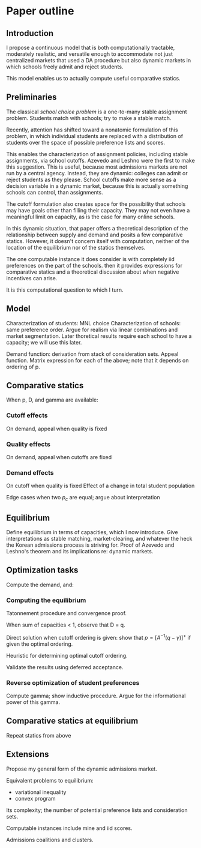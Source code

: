# Paper outline

## Introduction
I propose a continuous model that is both computationally tractable, moderately realistic, and versatile enough to accommodate not just centralized markets that used a DA procedure but also dynamic markets in which schools freely admit and reject students.

This model enables us to actually compute useful comparative statics. 


## Preliminaries
The classical *school choice problem* is a one-to-many stable assignment problem. Students match with schools; try to make a stable match.

Recently, attention has shifted toward a nonatomic formulation of this problem, in which individual students are replaced with a distribution of students over the space of possible preference lists and scores. 

This enables the characterization of assignment policies, including stable assignments, via school cutoffs. 
Azevedo and Leshno were the first to make this suggestion. This is useful, because most admissions markets are not run by a central agency. Instead, they are dynamic: colleges can admit or reject students as they please. School cutoffs make more sense as a decision variable in a dynamic market, because this is actually something schools can control, than assignments.

The cutoff formulation also creates space for the possibility that schools may have goals other than filling their capacity. They may not even have a meaningful limit on capacity, as is the case for many online schools.

In this dynamic situation, that paper offers a theoretical description of the relationship between supply and demand and posits a few comparative statics. However, it doesn't concern itself with computation, neither of the location of the equilibrium nor of the statics themselves. 

The one computable instance it does consider is with completely iid preferences on the part of the schools. then it provides expressions for comparative statics and a theoretical discussion about when negative incentives can arise.

It is this computational question to which I turn.

## Model
Characterization of students: MNL choice
Characterization of schools: same preference order. Argue for realism via linear combinations and market segmentation.
Later thoretical results require each school to have a capacity; we will use this later.

Demand function: derivation from stack of consideration sets.
Appeal function.
Matrix expression for each of the above; note that it depends on ordering of p.

## Comparative statics
When p, D, and gamma are available:
### Cutoff effects
On demand, appeal when quality is fixed
### Quality effects
On demand, appeal when cutoffs are fixed
### Demand effects
On cutoff when quality is fixed
Effect of a change in total student population


Edge cases when two $p_c$ are equal; argue about interpretation

## Equilibrium
Define equilibrium in terms of capacities, which I now introduce.
Give interpretations as stable matching, market-clearing, and whatever the heck the Korean admissions process is striving for.
Proof of Azevedo and Leshno's theorem and its implications re: dynamic markets.

## Optimization tasks
Compute the demand, and: 

### Computing the equilibrium
Tatonnement procedure and convergence proof.

When sum of capacities < 1, observe that D = q.

Direct solution when cutoff ordering is given: show that $p = [A^{-1} (q - \gamma)]^+$ if given the optimal ordering. 

Heuristic for determining optimal cutoff ordering.

Validate the results using deferred acceptance. 

### Reverse optimization of student preferences
Compute gamma; show inductive procedure. Argue for the informational power of this gamma. 

## Comparative statics at equilibrium
Repeat statics from above

## Extensions
Propose my general form of the dynamic admissions market.

Equivalent problems to equilibrium:
- variational inequality
- convex program

Its complexity; the number of potential preference lists and consideration sets.

Computable instances include mine and iid scores.

Admissions coalitions and clusters. 